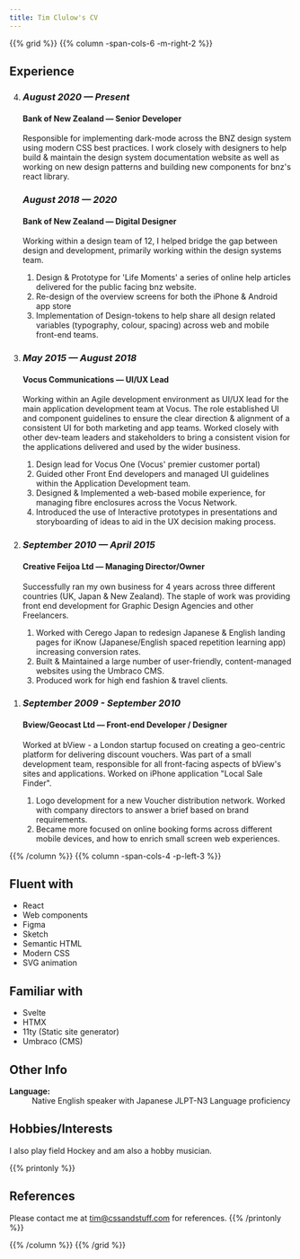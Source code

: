 ```yaml
---
title: Tim Clulow's CV
---
```


{{% grid %}}
{{% column -span-cols-6 -m-right-2 %}}

## Experience

<ol reversed>
<li class="break"> 

  ### _August 2020 — Present_
  #### Bank of New Zealand — Senior Developer
  Responsible for implementing dark-mode across the BNZ design system using modern CSS best practices. I work closely with designers to help build & maintain the design system documentation website as well as working on new design patterns and building new components for bnz's react library. 

  ### _August 2018 — 2020_
  #### Bank of New Zealand — Digital Designer
  Working within a design team of 12, I helped bridge the gap between design and development, primarily working within the design systems team.
  1. Design & Prototype for 'Life Moments' a series of online help articles delivered for the public facing bnz website.
  1. Re-design of the overview screens for both the iPhone & Android app store
  1. Implementation of Design-tokens to help share all design related variables (typography, colour, spacing) across web and mobile front-end teams.

</li>
<li>

   ### _May 2015 — August 2018_
   #### Vocus Communications — UI/UX Lead
   Working within an Agile development environment as UI/UX lead for the main application development team at Vocus. The role established UI and component guidelines to ensure the clear direction & alignment of a consistent UI for both marketing and app teams. Worked closely with other dev-team leaders and stakeholders to bring a consistent vision for the applications delivered and used by the wider business.

   1. Design lead for Vocus One (Vocus' premier customer portal)
   1. Guided other Front End developers and managed UI guidelines within the Application Development team.
   1. Designed & Implemented a web-based mobile experience, for managing fibre enclosures across the Vocus Network.
   1. Introduced the use of Interactive prototypes in presentations and storyboarding of ideas to aid in the UX decision making process.

</li>
<li>

   ### _September 2010 — April 2015_
   #### Creative Feijoa Ltd — Managing Director/Owner
   Successfully ran my own business for 4 years across three different countries (UK, Japan & New Zealand). The staple of work was providing front end development for Graphic Design Agencies and other Freelancers.

   1. Worked with Cerego Japan to redesign Japanese & English landing pages for iKnow (Japanese/English spaced repetition learning app) increasing conversion rates.
   1. Built & Maintained a large number of user-friendly, content-managed websites using the Umbraco CMS.
   1. Produced work for high end fashion & travel clients.
</li>
<li>
   
   ### _September 2009 - September 2010_
   #### Bview/Geocast Ltd — Front-end Developer / Designer

   Worked at bView - a London startup focused on creating a geo-centric platform for delivering discount vouchers. Was part of a small development team, responsible for all front-facing aspects of bView's sites and applications.
   Worked on iPhone application "Local Sale Finder".

   1. Logo development for a new Voucher distribution network. Worked with company directors to answer a brief based on brand requirements.
   1. Became more focused on online booking forms across different mobile devices, and how to enrich small screen web experiences.

</li>
</ol>
{{% /column %}}
{{% column -span-cols-4 -p-left-3 %}}

## Fluent with

- React
- Web components
- Figma
- Sketch
- Semantic HTML
- Modern CSS
- SVG animation

## Familiar with

- Svelte
- HTMX
- 11ty (Static site generator)
- Umbraco (CMS)


## Other Info

<dl>
  <dt><strong>Language:</strong></dt>
  <dd>Native English speaker with Japanese JLPT-N3 Language proficiency</dd>
</dl>

## Hobbies/Interests

I also play field Hockey and am also a hobby musician.

{{% printonly %}}

## References

Please contact me at [tim@cssandstuff.com](mailto:tim@cssandstuff.com) for references.
{{% /printonly %}}

{{% /column %}}
{{% /grid %}}
